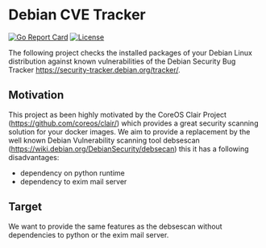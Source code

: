# Debian CVE Tracker
[![Go Report Card](https://goreportcard.com/badge/github.com/devmatic-it/debcvescan)](https://goreportcard.com/report/github.com/devmatic-it/debcvescan)
[![License](https://img.shields.io/badge/License-Apache%202.0-blue.svg)](https://github.com/devmatic-it/debcvescan/blob/master/LICENSE)

The following project checks the installed packages of your Debian Linux distribution against known vulnerabilities of the Debian Security Bug Tracker https://security-tracker.debian.org/tracker/.

## Motivation
This project as been highly motivated by the CoreOS Clair Project (https://github.com/coreos/clair/) which provides a great security scanning solution for your docker images.
We aim to provide a replacement by the well known Debian Vulnerability scanning tool debsescan (https://wiki.debian.org/DebianSecurity/debsecan) this it has a following disadvantages:
- dependency on python runtime
- dependency to exim mail server

## Target
We want to provide the same features as the debsescan without dependencies to python or the exim mail server.
